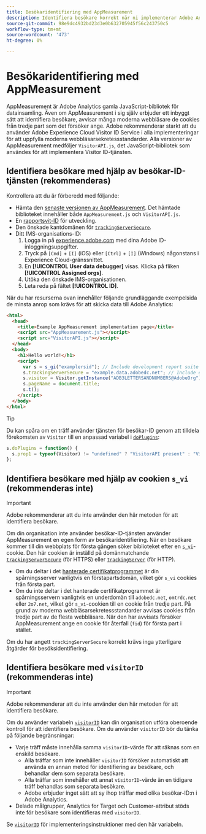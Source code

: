 ```yaml
---
title: Besökaridentifiering med AppMeasurement
description: Identifiera besökare korrekt när ni implementerar Adobe Analytics med AppMeasurement.
source-git-commit: 98e9dc4932bd23d3e0b632705945f56c243750c5
workflow-type: tm+mt
source-wordcount: '473'
ht-degree: 0%

---
```


# Besökaridentifiering med AppMeasurement

AppMeasurement är Adobe Analytics gamla JavaScript-bibliotek för datainsamling. Även om AppMeasurement i sig själv erbjuder ett inbyggt sätt att identifiera besökare, avvisar många moderna webbläsare de cookies från tredje part som det försöker ange. Adobe rekommenderar starkt att du använder Adobe Experience Cloud Visitor ID Service i alla implementeringar för att uppfylla moderna webbläsarsekretessstandarder. Alla versioner av AppMeasurement medföljer `VisitorAPI.js`, det JavaScript-bibliotek som användes för att implementera Visitor ID-tjänsten.

## Identifiera besökare med hjälp av besökar-ID-tjänsten (rekommenderas)

Kontrollera att du är förberedd med följande:

* Hämta den [senaste versionen av AppMeasurement](https://github.com/adobe/appmeasurement). Det hämtade biblioteket innehåller både `AppMeasurement.js` och `VisitorAPI.js`.
* En [rapportsvit-ID](/help/admin/tools/manage-rs/new-rs/new-report-suite.md) för utveckling.
* Den önskade kantdomänen för [`trackingServerSecure`](/help/implement/vars/config-vars/trackingserversecure.md).
* Ditt IMS-organisations-ID:
   1. Logga in på [experience.adobe.com](https://experience.adobe.com) med dina Adobe ID-inloggningsuppgifter.
   1. Tryck på `[Cmd]` + `[I]` (iOS) eller `[Ctrl]` + `[I]` (Windows) någonstans i Experience Cloud-gränssnittet.
   1. En **[!UICONTROL User data debugger]** visas. Klicka på fliken **[!UICONTROL Assigned orgs]**.  
   1. Utöka den önskade IMS-organisationen.
   1. Leta reda på fältet **[!UICONTROL ID]**.

När du har resurserna ovan innehåller följande grundläggande exempelsida de minsta anrop som krävs för att skicka data till Adobe Analytics:

```html
<html>
  <head>
    <title>Example AppMeasurement implementation page</title>
    <script src="AppMeasurement.js"></script>
    <script src="VisitorAPI.js"></script>
  </head>
  <body>
    <h1>Hello world!</h1>
    <script>
      var s = s_gi("examplersid"); // Include development report suite ID here
      s.trackingServerSecure = "example.data.adobedc.net"; // Include edge domain here
      s.visitor = Visitor.getInstance("ADB3LETTERSANDNUMBERS@AdobeOrg"); // Include IMS org ID here
      s.pageName = document.title;
      s.t();
    </script>
  </body>
</html>
```

>[!TIP]
>
>Du kan spåra om en träff använder tjänsten för besökar-ID genom att tilldela förekomsten av `Visitor` till en anpassad variabel i [`doPlugins`](/help/implement/vars/functions/doplugins.md):
>
>```js
>s.doPlugins = function() {
>   s.prop1 = typeof(Visitor) != "undefined" ? "VisitorAPI present" : "VisitorAPI missing";
>};
>```

## Identifiera besökare med hjälp av cookien `s_vi` (rekommenderas inte)

>[!IMPORTANT]
>
>Adobe rekommenderar att du inte använder den här metoden för att identifiera besökare.

Om din organisation inte använder besökar-ID-tjänsten använder AppMeasurement en egen form av besökaridentifiering. När en besökare kommer till din webbplats för första gången söker biblioteket efter en [`s_vi`](https://experienceleague.adobe.com/en/docs/core-services/interface/data-collection/cookies/analytics)-cookie. Den här cookien är inställd på domänmatchande [`trackingServerSecure`](/help/implement/vars/config-vars/trackingserversecure.md) (för HTTPS) eller [`trackingServer`](/help/implement/vars/config-vars/trackingserver.md) (för HTTP).

* Om du deltar i det [hanterade certifikatprogrammet](https://experienceleague.adobe.com/en/docs/core-services/interface/data-collection/adobe-managed-cert) är din spårningsserver vanligtvis en förstapartsdomän, vilket gör `s_vi` cookies från första part.
* Om du inte deltar i det hanterade certifikatprogrammet är spårningsservern vanligtvis en underdomän till `adobedc.net`, `omtrdc.net` eller `2o7.net`, vilket gör `s_vi`-cookien till en cookie från tredje part. På grund av moderna webbläsarsekretessstandarder avvisas cookies från tredje part av de flesta webbläsare. När den har avvisats försöker AppMeasurement ange en cookie för återfall (`fid`) för första part i stället.

Om du har angett `trackingServerSecure` korrekt krävs inga ytterligare åtgärder för besöksidentifiering.

## Identifiera besökare med `visitorID` (rekommenderas inte)

>[!IMPORTANT]
>
>Adobe rekommenderar att du inte använder den här metoden för att identifiera besökare.

Om du använder variabeln [`visitorID`](/help/implement/vars/config-vars/visitorid.md) kan din organisation utföra oberoende kontroll för att identifiera besökare. Om du använder `visitorID` bör du tänka på följande begränsningar:

* Varje träff måste innehålla samma `visitorID`-värde för att räknas som en enskild besökare.
   * Alla träffar som inte innehåller `visitorID` försöker automatiskt att använda en annan metod för identifiering av besökare, och behandlar dem som separata besökare.
   * Alla träffar som innehåller ett annat `visitorID`-värde än en tidigare träff behandlas som separata besökare.
   * Adobe erbjuder inget sätt att sy ihop träffar med olika besökar-ID:n i Adobe Analytics.
* Delade målgrupper, Analytics for Target och Customer-attribut stöds inte för besökare som identifieras med `visitorID`.

Se [`visitorID`](/help/implement/vars/config-vars/visitorid.md) för implementeringsinstruktioner med den här variabeln.
